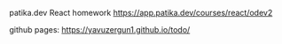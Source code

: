 patika.dev React homework
https://app.patika.dev/courses/react/odev2

github pages:
https://yavuzergun1.github.io/todo/